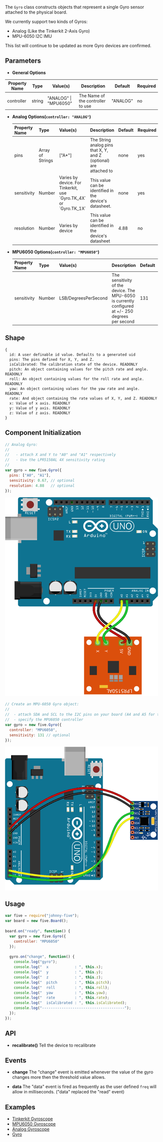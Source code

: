 The `Gyro` class constructs objects that represent a single Gyro sensor attached to the physical board.

We currently support two kinds of Gyros:

- Analog (Like the Tinkerkit 2-Axis Gyro)
- MPU-6050 I2C IMU

This list will continue to be updated as more Gyro devices are confirmed.

## Parameters

- **General Options**
<table>
  <thead>
    <tr>
      <th>Property Name</th>
      <th>Type</th>
      <th>Value(s)</th>
      <th>Description</th>
      <th>Default</th>
      <th>Required</th>
    </tr>
  </thead>
  <tbody>
    <tr>
      <td>controller</td>
      <td>string</td>
      <td>"ANALOG" | "MPU6050"</td>
      <td>The Name of the controller to use</td>
      <td>"ANALOG"</td>
      <td>no</td>
    </tr>
  </tbody>
</table>

- **Analog Options(`controller: "ANALOG"`)** 
  <table>
    <thead>
      <tr>
        <th>Property Name</th>
        <th>Type</th>
        <th>Value(s)</th>
        <th>Description</th>
        <th>Default</th>
        <th>Required</th>
      </tr>
    </thead>
    <tbody>
      <tr>
        <td>pins</td>
        <td>Array of Strings</td>
        <td>["A*"]</td>
        <td>The String analog pins that X, Y, and Z (optional) are attached to</td>
        <td>none</td>
        <td>yes</td>
      </tr>
      <tr>
        <td>sensitivity</td>
        <td>Number</td>
        <td>Varies by device. For Tinkerkit, use `Gyro.TK_4X` or `Gyro.TK_1X`</td>
        <td>This value can be identified in the device's datasheet.</td>
        <td>none</td>
        <td>yes</td>
      </tr>
      <tr>
        <td>resolution</td>
        <td>Number</td>
        <td>Varies by device</td>
        <td>This value can be identified in the device's datasheet</td>
        <td>4.88</td>
        <td>no</td>
      </tr>
    </tbody>
  </table>



- **MPU6050 Options(`controller: "MPU6050"`)** 
  <table>
    <thead>
      <tr>
        <th>Property Name</th>
        <th>Type</th>
        <th>Value(s)</th>
        <th>Description</th>
        <th>Default</th>
        <th>Required</th>
      </tr>
    </thead>
    <tbody>
      <tr>
        <td>sensitivity</td>
        <td>Number</td>
        <td>LSB/DegreesPerSecond</td>
        <td>The sensitivity of the device.  The MPU-6050 is currently configured at +/- 250 degrees per second</td>
        <td>131</td>
        <td>no</td>
      </tr>
    </tbody>
  </table>

## Shape

```
{ 
  id: A user definable id value. Defaults to a generated uid
  pins: The pins defined for X, Y, and Z.
  isCalibrated: The calibration state of the device. READONLY
  pitch: An object containing values for the pitch rate and angle. READONLY
  roll: An object containing values for the roll rate and angle. READONLY
  yaw: An object containing values for the yaw rate and angle. READONLY
  rate: And object containing the rate values of X, Y, and Z. READONLY
  x: Value of x axis. READONLY
  y: Value of y axis. READONLY
  z: Value of z axis. READONLY
}
```

## Component Initialization


```js
// Analog Gyro:
// 
//   - attach X and Y to "A0" and "A1" respectively
//   - Use the LPR5150AL 4X sensitivity rating
//
var gyro = new five.Gyro({
  pins: ["A0", "A1"],
  sensitivity: 0.67, // optional
  resolution: 4.88   // optional
});
```

![lpr5150l](https://github.com/rwaldron/johnny-five/raw/master/docs/breadboard/gyro-lpr5150l.png)

```js
// Create an MPU-6050 Gyro object:
//
//  - attach SDA and SCL to the I2C pins on your board (A4 and A5 for the Uno)
//  - specify the MPU6050 controller
var gyro = new five.Gyro({
  controller: "MPU6050",
  sensitivity: 131 // optional
});
```

![MPU6050](https://github.com/rwaldron/johnny-five/blob/master/docs/breadboard/gyro-mpu6050.png)


## Usage
```js
var five = require("johnny-five");
var board = new five.Board();

board.on("ready", function() {
  var gyro = new five.Gyro({
    controller: "MPU6050"
  });

  gyro.on("change", function() {
    console.log("gyro");
    console.log("  x            : ", this.x);
    console.log("  y            : ", this.y);
    console.log("  z            : ", this.z);
    console.log("  pitch        : ", this.pitch);
    console.log("  roll         : ", this.roll);
    console.log("  yaw          : ", this.yaw);
    console.log("  rate         : ", this.rate);
    console.log("  isCalibrated : ", this.isCalibrated);
    console.log("--------------------------------------");
  });
});
```

## API

* **recalibrate()** Tell the device to recalibrate

## Events

- **change** The "change" event is emitted whenever the value of the gyro changes more then the threshold value allows.

- **data** The "data" event is fired as frequently as the user defined `freq` will allow in milliseconds. ("data" replaced the "read" event)

## Examples

- [Tinkerkit Gyroscope](https://github.com/rwldrn/johnny-five/blob/master/docs/tinkerkit-gyroscope.md)
- [MPU6050 Gyroscope](https://github.com/rwaldron/johnny-five/blob/master/docs/gyro-mpu6050.md)
- [Analog Gyroscope](https://github.com/rwaldron/johnny-five/blob/master/docs/gyro-lpr5150l.md)
- [Gyro](https://github.com/rwldrn/johnny-five/blob/master/docs/gyro.md)
